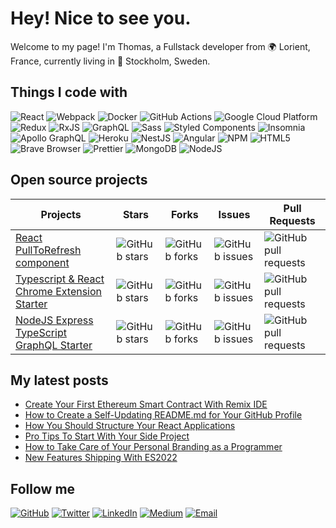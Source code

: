 # Hey! Nice to see you.

Welcome to my page!
I'm Thomas, a Fullstack developer from 🌍 Lorient, France, currently living in 📍 Stockholm, Sweden.

## Things I code with

![React](https://img.shields.io/badge/-React-61DAFB?logo=react&logoColor=white&style=flat)
![Webpack](https://img.shields.io/badge/-Webpack-8DD6F9?logo=webpack&logoColor=black&style=flat)
![Docker](https://img.shields.io/badge/-Docker-2496ED?logo=docker&logoColor=white&style=flat)
![GitHub Actions](https://img.shields.io/badge/-GitHub%20Actions-2088FF?logo=github-actions&logoColor=white&style=flat)
![Google Cloud Platform](https://img.shields.io/badge/-Google%20Cloud%20Platform-4285F4?logo=google-cloud&logoColor=white&style=flat)
![Redux](https://img.shields.io/badge/-Redux-764ABC?logo=redux&logoColor=white&style=flat)
![RxJS](https://img.shields.io/badge/-RxJS-B7178C?logo=reactivex&logoColor=white&style=flat)
![GraphQL](https://img.shields.io/badge/-GraphQL-E10098?logo=graphql&logoColor=white&style=flat)
![Sass](https://img.shields.io/badge/-Sass-CC6699?logo=sass&logoColor=white&style=flat)
![Styled Components](https://img.shields.io/badge/-Styled%20Components-DB7093?logo=styled-components&logoColor=white&style=flat)
![Insomnia](https://img.shields.io/badge/-Insomnia-4000BF?logo=insomnia&logoColor=white&style=flat)
![Apollo GraphQL](https://img.shields.io/badge/-Apollo%20GraphQL-311C87?logo=apollo-graphql&logoColor=white&style=flat)
![Heroku](https://img.shields.io/badge/-Heroku-430098?logo=heroku&logoColor=white&style=flat)
![NestJS](https://img.shields.io/badge/-NestJS-E0234E?logo=nestjs&logoColor=white&style=flat)
![Angular](https://img.shields.io/badge/-Angular-DD0031?logo=angular&logoColor=white&style=flat)
![NPM](https://img.shields.io/badge/-NPM-CB3837?logo=npm&logoColor=white&style=flat)
![HTML5](https://img.shields.io/badge/-HTML5-E34F26?logo=html5&logoColor=white&style=flat)
![Brave Browser](https://img.shields.io/badge/-Brave%20Browser-FB542B?logo=brave&logoColor=white&style=flat)
![Prettier](https://img.shields.io/badge/-Prettier-F7B93E?logo=prettier&logoColor=white&style=flat)
![MongoDB](https://img.shields.io/badge/-MongoDB-47A248?logo=mongodb&logoColor=white&style=flat)
![NodeJS](https://img.shields.io/badge/-NodeJS-339933?logo=node.js&logoColor=white&style=flat)

## Open source projects

| Projects | Stars | Forks | Issues | Pull Requests |
| --- | --- | --- | --- | --- |
| [React PullToRefresh component](https://github.com/yourusername/react-pulltorefresh) | ![GitHub stars](https://img.shields.io/github/stars/yourusername/react-pulltorefresh?style=social) | ![GitHub forks](https://img.shields.io/github/forks/yourusername/react-pulltorefresh?style=social) | ![GitHub issues](https://img.shields.io/github/issues/yourusername/react-pulltorefresh) | ![GitHub pull requests](https://img.shields.io/github/issues-pr/yourusername/react-pulltorefresh) |
| [Typescript & React Chrome Extension Starter](https://github.com/yourusername/typescript-react-chrome-extension-starter) | ![GitHub stars](https://img.shields.io/github/stars/yourusername/typescript-react-chrome-extension-starter?style=social) | ![GitHub forks](https://img.shields.io/github/forks/yourusername/typescript-react-chrome-extension-starter?style=social) | ![GitHub issues](https://img.shields.io/github/issues/yourusername/typescript-react-chrome-extension-starter) | ![GitHub pull requests](https://img.shields.io/github/issues-pr/yourusername/typescript-react-chrome-extension-starter) |
| [NodeJS Express TypeScript GraphQL Starter](https://github.com/yourusername/nodejs-express-typescript-graphql-starter) | ![GitHub stars](https://img.shields.io/github/stars/yourusername/nodejs-express-typescript-graphql-starter?style=social) | ![GitHub forks](https://img.shields.io/github/forks/yourusername/nodejs-express-typescript-graphql-starter?style=social) | ![GitHub issues](https://img.shields.io/github/issues/yourusername/nodejs-express-typescript-graphql-starter) | ![GitHub pull requests](https://img.shields.io/github/issues-pr/yourusername/nodejs-express-typescript-graphql-starter) |

## My latest posts

- [Create Your First Ethereum Smart Contract With Remix IDE](https://medium.com/@yourusername/create-your-first-ethereum-smart-contract-with-remix-ide)
- [How to Create a Self-Updating README.md for Your GitHub Profile](https://medium.com/@yourusername/how-to-create-a-self-updating-readme-md-for-your-github-profile)
- [How You Should Structure Your React Applications](https://medium.com/@yourusername/how-you-should-structure-your-react-applications)
- [Pro Tips To Start With Your Side Project](https://medium.com/@yourusername/pro-tips-to-start-with-your-side-project)
- [How to Take Care of Your Personal Branding as a Programmer](https://medium.com/@yourusername/how-to-take-care-of-your-personal-branding-as-a-programmer)
- [New Features Shipping With ES2022](https://medium.com/@yourusername/new-features-shipping-with-es2022)

## Follow me

[![GitHub](https://img.shields.io/github/followers/yourusername?label=Follow%20me&style=social)](https://github.com/yourusername)
[![Twitter](https://img.shields.io/twitter/follow/yourusername?label=Follow%20me&style=social)](https://twitter.com/yourusername)
[![LinkedIn](https://img.shields.io/badge/-LinkedIn-0077B5?logo=linkedin&logoColor=white&style=flat)](https://www.linkedin.com/in/yourusername)
[![Medium](https://img.shields.io/badge/-Medium-000000?logo=medium&logoColor=white&style=flat)](https://medium.com/@yourusername)
[![Email](https://img.shields.io/badge/-Email-D14836?logo=gmail&logoColor=white&style=flat)](mailto:your.email@example.com)
